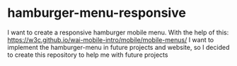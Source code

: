 # hamburger-menu-responsive
I want to create a responsive hamburger mobile menu. 
With the help of this: https://w3c.github.io/wai-mobile-intro/mobile/mobile-menus/ I want to implement the hamburger-menu in future projects and website, 
so I decided to create this repository to help me with future projects
